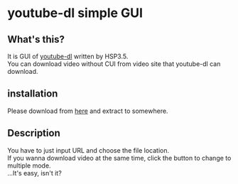 # youtube-dl simple GUI  
## What's this?  
It is GUI of [youtube-dl](https://github.com/rg3/youtube-dl) written by HSP3.5.  
You can download video without CUI from video site that youtube-dl can download.  
## installation
Please download from [here](https://github.com/grasscore-sha-shin/youtube-dl-gui/releases) and extract to somewhere.  
## Description
You have to just input URL and choose the file location.  
If you wanna download video at the same time, click the button to change to multiple mode.  
...It's easy, isn't it?
  
